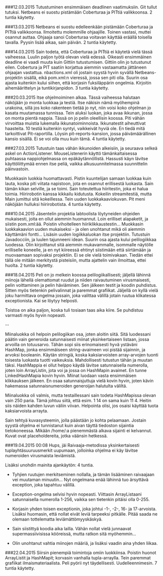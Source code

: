 ###12.03.2015
Tutustuminen ensimmäisen deadlinen vaatimuksiin. Git tullut tutuksi. Netbeans ei suostu pistämään Coberturaa ja PITtiä valikkoonsa. 2 tuntia käytetty.

###13.03.2015
Netbeans ei suostu edelleenkään pistämään Coberturaa ja PITtiä valikkoonsa. Ilmoitettu molemmille ohjaajille. Toinen vastasi, muttei osannut auttaa. Ohjaaja sanoi Coberturaa voitavan käyttää eräällä toisella tavalla. Pyysin lisää aikaa, sain päivän. 2 tuntia käytetty.

###14.03.2015
Sain todeta, että Coberturaa ja PITtiä ei käytetä vielä tässä vaiheessa. Luulin paljon työtä olevan vielä edessä. Oikeasti ensimmäinen deadline ei vaadi muuta kuin Gittiin tutustumisen. Gittiin olin jo tutustunut eilen. Cobertura ja PIT saatiin korjattua aiemmin vastaamatta jättäneen ohjaajan vastattua. nbactions.xml oli jostain syystä hyvin syvällä Netbeans-projektin sisällä, eikä pom.xml:n vieressä, jossa sen piti olla. Suurin osa ajasta kuitenkin kului siihen, että korjasin fuksiläppärin ongelmia. Kirjoitin aihemäärittelyn ja tuntikirjanpidon. 3 tuntia käytetty.

###20.03.2015
Itse ohjelmoiminen alkaa. Tässä vaiheessa halutaan näköjään jo monta luokkaa ja testiä. Itse näkisin nämä myöhempinä urakoina, sillä jos koko rakenteen tietää jo nyt, niin voisi koko ohjelman jo kasata muutamassa tunnissa. Tein aluksi luokan, joka avaa ikkunan, jossa on monta pientä nappia. Tässä on jo pelin oleellisin koossa. Piti vähän virvoittaa muistia lukemalla ikkunatoiminnoista. Ikkunatestit aiheuttivat haasteita. 10 testiä kuitenkin syntyi, vaikkeivät hyviä ole. En tiedä mitä tarkoittivat Pit-raportilla. Löysin pit-reports-kansion, jossa päivämäärällinen kansio sisällä. Ei se voi olla muu kuin tämä. 4 tuntia käytetty.

###27.03.2015
Tutustuin taas vähän ikkunoiden alkeisiin, ja seuraava selkeä askel on ActionListener. MouseListenerin käyttö tämänkaltaisessa puhtaassa nappiohjelmassa on epäkäytännöllistä. Hassusti käyn lävitse käyttöliittymää ennen itse peliä, vaikka alkusuunnitelmassa suunnittelin päinvastoin. 

Muokkasin luokkia huomattavasti. Pistin kuuntelijan samaan luokkaa kuin lauta, koska piti viitata napistoon, jota en osannut erillisestä luokasta. Sain tämän kikan selville, ja se toimi. Sain toteutettua hiiritestin, joka ei halua toimia. Hiirirobotin kanssa kikkailu kidutusta. Kokeilin streamitestiä, mutta Main jumittui sitä kokeillessa. Tein uuden luokkakaaviokuvan. Pit meni näköjään hulluksi hiirirobotista. 4 tuntia käytetty.

###10.04.2015
Jäsentelin projektia labtoolista löytyneiden ohjeiden mukaisesti, joita en ollut aiemmin huomannut. Loin erilliset alapaketit, ja siistin pom.xml:ää. Poistin vihoitelleen hiiriklikkaustestin... Muokkasin luokkakaavion uuden mukaiseksi - ja olen unohtanut mikä oli aiemmin käyttämäni fontti... Lisäsin uuden logiikkaluokan itse projektiin. Tutustuin Javadocciin, ja luulen tajunneeni idean. Suurin osa ajasta kului pelilogiikkaa luodessa. Olin kirjoittanut sitä aiemmin mukavammalle, isommalle näytölle erilliselle koneelle, ja en nyt kiireessä ehtinyt siistimään että siirtämään ja muovaamaan sopivaksi projektiin. Ei se ole vielä toimivakaan. Tiedän ettei tällä ole mitään merkitystä pisteisiin, mutta ajattelin vain ilmoittaa, ettei huolta. 2 tuntia käytetty.

###18.04.2015
Peli on jo melkein koossa pelilogiikallisesti; jäljellä lähinnä miinoja lähellä olemattomat ruudut ja niiden raivautuminen virusmaisesti, pelin voittaminen ja pelin häviäminen. Sen jälkeen testit ja koodin puhdistus. Sitten myös tietenkin pelivalinnat ja paremmat grafiikat. Jäljellä on kyllä vielä joku harmittava ongelma jossain, joka valittaa välillä jotain ruutua klikatessa exceptionista. Kai se löytyy helposti. 

Toistoa on aika paljon, koska tuli tosiaan taas aika kiire. Se puhdistuu varmasti myös hyvin nopeasti.

--

Miinaluokka oli helpoin pelilogiikan osa, joten aloitin siitä. Sitä luodessani päätin vain generoida satunnaisesti miinat yksinkertaiseen listaan, jossa arvoilla on totuusarvo. Tähän sopi siis erinomaisesti hyvä ystäväni HashMap, jonka ensimmäiseen string-avaimeen voi pistää sijainnin, ja arvoksi booleanin. Käytän stringiä, koska kaksiarvoisten array-arvojen tuonti toisesta luokasta tuotti vaikeuksia. Mahdollisesti tutustun tähän ja muutan täksi. HashMappia ei ollut helppo käydä lävitse satunnaisella numerolla, joten loin ArrayListin, jota voi ja jossa on HashMapin avaimet. En tunne LinkedHashMapia kovin hyvin. Miinat luodaan vasta ensimmäisen klikkauksen jälkeen. En osaa satunnaisjuttuja vielä kovin hyvin, joten kävin hakemassa satunnaisnumeroiden generoijan halutulta väliltä. 

Miinaluokka oli valmis, mutta testaillessani sain todeta HashMapissa olevan vain 250 paria. Tämä johtuu siitä, että esim. 1 14 on sama kuin 11 4. Heitin siis näiden kahden luvun väliin viivan. Helpointa olisi, jos osaisi käyttää tuota kaksiarvoista arrayta. 

Sain tehtyä kuvasysteemin, jolla päästään jo kohta pelaamaan. Jostain syystä ohjelma ei tunnistanut kuin aivan täyttä tiedoston sijaintia tietokoneessa. Mikään /home/:a pienemmästä alkava sijainti ei kelvannut. Kuvat ovat placeholdereita, jotka väänsin hetkessä.

###19.04.2015 00:08
Hups, jäi Raivaaja-metodissa yksinkertaisesti tuplayhtäsuuruusmerkit uupumaan, jolloinka ohjelma ei käy lävitse numeroiden virusmaista leviämistä.

Lisäksi unohdin mainita ajankäytön: 4 tuntia.

* Tyhjien ruutujen merkitseminen nollalla, ja tämän lisääminen raivaajaan vei muutaman minuutin... Nyt ongelmana enää lähinnä tuo ärsyttävä exception, joka tapahtuu välillä.
 
* Exception-ongelma selvisi hyvin nopeasti. Viittasin ArrayListaani satunnaisella numerolla 1-256, vaikka sen tietenkin pitäisi olla 0-255. 

* Korjasin yhden toisen exceptionin, joka johtui -1-, -2-, 16- ja 17-arvoista. Lisäksi huomasin, että nollat eivät leviä tarpeeksi pitkälle. Pitää saada ne olemaan tottelematta leviämättömyyskäskyä.


* Sain siistittyä koodia aika lailla. Vähän nollat vielä junnaavat supermassiivisissa kööreissä, mutta ratkon sitä myöhemmin...

* Olin unohtanut vahtia miinojen määriä, ja lisäksi vaadin aina yhden liikaa.

###22.04.2015
Siirsin pienempiä toimintoja omiin luokkiinsa. Poistin huonot ArrayListit ja HashMapit; korvasin vanhalla tupla-arraylla. Tein paremmat grafiikat ilmaismateriaalista. Peli pyörii nyt täydellisesti. Uudelleennimesin. 7 tuntia käytetty.
